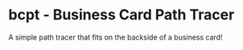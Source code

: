 # bcpt - Business Card Path Tracer

A simple path tracer that fits on the backside of a business card!


